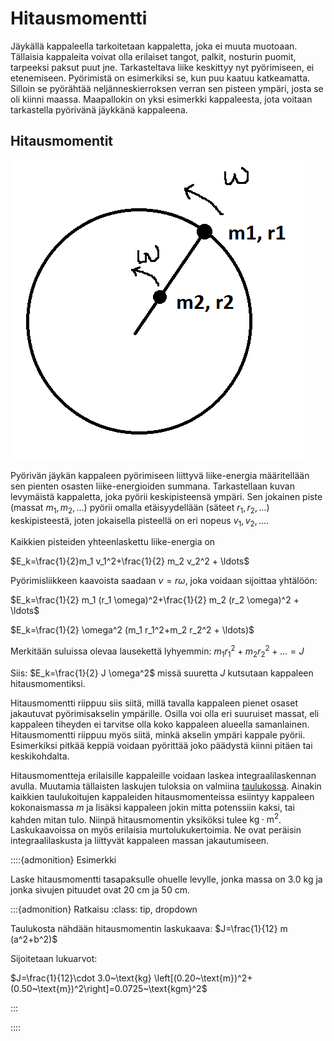 # Hitausmomentti

Jäykällä kappaleella tarkoitetaan kappaletta, joka ei muuta muotoaan. Tällaisia kappaleita voivat olla erilaiset tangot, palkit, nosturin puomit, tarpeeksi paksut puut jne. Tarkasteltava liike keskittyy nyt pyörimiseen, ei etenemiseen. Pyörimistä on esimerkiksi se, kun puu kaatuu katkeamatta. Silloin se pyörähtää neljänneskierroksen verran sen pisteen ympäri, josta se oli kiinni maassa. Maapallokin on yksi esimerkki kappaleesta, jota voitaan tarkastella pyörivänä jäykkänä kappaleena.

## Hitausmomentit

![Hitausmomentin määritelmä](hitausmomentti_perustelu.png "Hitausmomentin määritelmä")

Pyörivän jäykän kappaleen pyörimiseen liittyvä liike-energia määritellään sen pienten osasten liike-energioiden summana. Tarkastellaan kuvan levymäistä kappaletta, joka pyörii keskipisteensä ympäri. Sen jokainen piste (massat $m_1, m_2, \ldots$) pyörii omalla etäisyydellään (säteet $r_1, r_2, \ldots$) keskipisteestä, joten jokaisella pisteellä on eri nopeus $v_1, v_2, \ldots$. 
 
Kaikkien pisteiden yhteenlaskettu liike-energia on

$E_k=\frac{1}{2}m_1 v_1^2+\frac{1}{2} m_2 v_2^2 + \ldots$

Pyörimisliikkeen kaavoista saadaan $v=r\omega$, joka voidaan sijoittaa yhtälöön:

$E_k=\frac{1}{2} m_1 (r_1 \omega)^2+\frac{1}{2} m_2 (r_2 \omega)^2 + \ldots$

$E_k=\frac{1}{2} \omega^2 (m_1 r_1^2+m_2 r_2^2 + \ldots)$

Merkitään suluissa olevaa lausekettä lyhyemmin: $m_1 r_1^2+m_2 r_2^2 + \ldots = J$

Siis: $E_k=\frac{1}{2} J \omega^2$ missä suuretta $J$ kutsutaan kappaleen hitausmomentiksi.

Hitausmomentti riippuu siis siitä, millä tavalla kappaleen pienet osaset jakautuvat pyörimisakselin ympärille. Osilla voi olla eri suuruiset massat, eli kappaleen tiheyden ei tarvitse olla koko kappaleen alueella samanlainen. Hitausmomentti riippuu myös siitä, minkä akselin ympäri kappale pyörii. Esimerkiksi pitkää keppiä voidaan pyörittää joko päädystä kiinni pitäen tai keskikohdalta.

Hitausmomentteja erilaisille kappaleille voidaan laskea integraalilaskennan avulla. Muutamia tällaisten laskujen tuloksia on valmiina [taulukossa](http://www.taulukot.com/fysiikka/fysiikka_kaavoja/). Ainakin kaikkien taulukoitujen kappaleiden hitausmomenteissa esiintyy kappaleen kokonaismassa $m$ ja lisäksi kappaleen jokin mitta potenssiin kaksi, tai kahden mitan tulo. Niinpä hitausmomentin yksiköksi tulee $\text{kg}\cdot \text{m}^2$. Laskukaavoissa on myös erilaisia murtolukukertoimia. Ne ovat peräisin integraalilaskusta ja liittyvät kappaleen massan jakautumiseen.

::::{admonition} Esimerkki

Laske hitausmomentti tasapaksulle ohuelle levylle, jonka massa on 3.0 kg ja jonka sivujen pituudet ovat 20 cm ja 50 cm.

:::{admonition} Ratkaisu
:class: tip, dropdown

Taulukosta nähdään hitausmomentin laskukaava: $J=\frac{1}{12} m (a^2+b^2)$

Sijoitetaan lukuarvot:

$J=\frac{1}{12}\cdot 3.0~\text{kg} \left[(0.20~\text{m})^2+(0.50~\text{m})^2\right]=0.0725~\text{kgm}^2$

:::

::::
